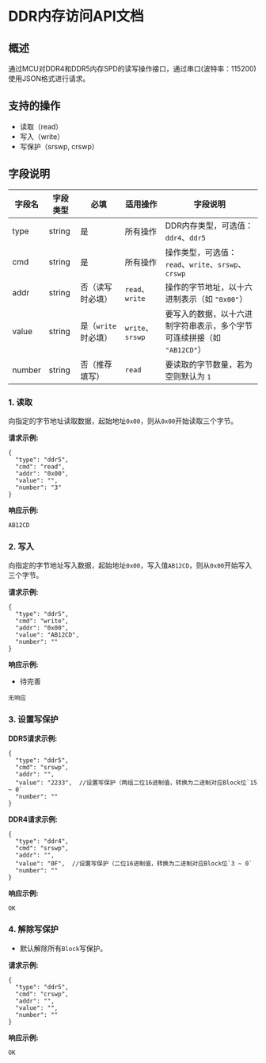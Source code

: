# DDR内存访问API文档

## 概述
通过MCU对DDR4和DDR5内存SPD的读写操作接口，通过串口(波特率：115200)使用JSON格式进行请求。

## 支持的操作
- 读取（read）
- 写入（write）
- 写保护（srswp, crswp）

## 字段说明

| 字段名  | 字段类型 | 必填   | 适用操作         | 字段说明                                                                 |
|---------|----------|--------|------------------|--------------------------------------------------------------------------|
| type    | string   | 是     | 所有操作         | DDR内存类型，可选值：`ddr4`、`ddr5`                                      |
| cmd     | string   | 是     | 所有操作         | 操作类型，可选值：`read`、`write`、`srswp`、`crswp`                      |
| addr    | string   | 否（读写时必填） | `read`、`write` | 操作的字节地址，以十六进制表示（如 `"0x00"`）    |
| value   | string   | 是（`write` 时必填） | `write`、`srswp` | 要写入的数据，以十六进制字符串表示，多个字节可连续拼接（如 `"AB12CD"`）       |
| number  | string   | 否（推荐填写）     | `read`           | 要读取的字节数量，若为空则默认为 `1`                                       |

### 1. 读取
向指定的字节地址读取数据，起始地址`0x00`，则从`0x00`开始读取三个字节。

**请求示例:**
```
{
  "type": "ddr5",
  "cmd": "read",
  "addr": "0x00",
  "value": "",
  "number": "3"  
}
```

**响应示例:**
```
AB12CD
```

### 2. 写入
向指定的字节地址写入数据，起始地址`0x00`，写入值`AB12CD`，则从`0x00`开始写入三个字节。

**请求示例:**
```
{
  "type": "ddr5",
  "cmd": "write",
  "addr": "0x00",
  "value": "AB12CD",
  "number": ""
}
```

**响应示例:**   

 - 待完善
```
无响应
```

### 3. 设置写保护

**DDR5请求示例:**
```
{
  "type": "ddr5",
  "cmd": "srswp",
  "addr": "",
  "value": "2233",  //设置写保护（两组二位16进制值，转换为二进制对应Block位`15 ~ 0`
  "number": ""
}
```

**DDR4请求示例:**
```
{
  "type": "ddr4",
  "cmd": "srswp",
  "addr": "",
  "value": "0F",  //设置写保护（二位16进制值，转换为二进制对应Block位`3 ~ 0`
  "number": ""
}
```

**响应示例:**
```
OK
```

### 4. 解除写保护

 - 默认解除所有`Block`写保护。

**请求示例:**
```
{
  "type": "ddr5",
  "cmd": "crswp",
  "addr": "",
  "value": "",
  "number": ""
}
```

**响应示例:**
```
OK
```

